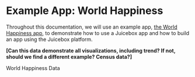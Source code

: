 # Example App: World Happiness

Throughout this documentation, we will use an example app, [the World Happiness app](www.example.com), to demonstrate how to use a Juicebox app and how to build an app using the Juicebox platform. 

**\[Can this data demonstrate all visualizations, including trend? If not, should we find a different example? Census data?\]**

World Happiness Data





